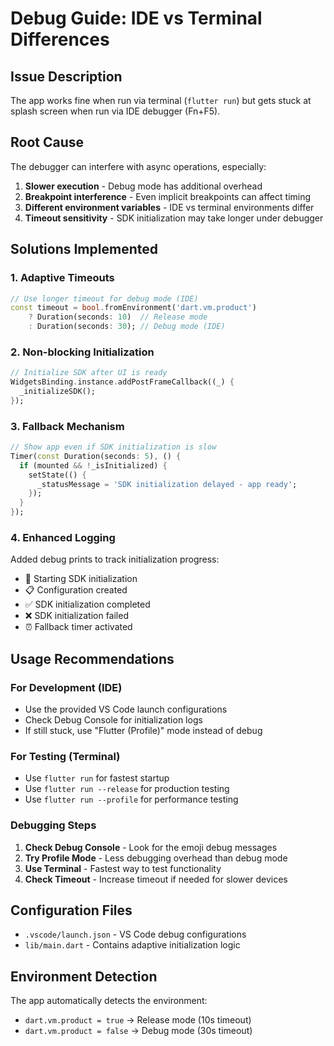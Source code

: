 # Debug Guide: IDE vs Terminal Differences

## Issue Description
The app works fine when run via terminal (`flutter run`) but gets stuck at splash screen when run via IDE debugger (Fn+F5).

## Root Cause
The debugger can interfere with async operations, especially:
1. **Slower execution** - Debug mode has additional overhead
2. **Breakpoint interference** - Even implicit breakpoints can affect timing
3. **Different environment variables** - IDE vs terminal environments differ
4. **Timeout sensitivity** - SDK initialization may take longer under debugger

## Solutions Implemented

### 1. Adaptive Timeouts
```dart
// Use longer timeout for debug mode (IDE)
const timeout = bool.fromEnvironment('dart.vm.product')
    ? Duration(seconds: 10)  // Release mode
    : Duration(seconds: 30); // Debug mode (IDE)
```

### 2. Non-blocking Initialization
```dart
// Initialize SDK after UI is ready
WidgetsBinding.instance.addPostFrameCallback((_) {
  _initializeSDK();
});
```

### 3. Fallback Mechanism
```dart
// Show app even if SDK initialization is slow
Timer(const Duration(seconds: 5), () {
  if (mounted && !_isInitialized) {
    setState(() {
      _statusMessage = 'SDK initialization delayed - app ready';
    });
  }
});
```

### 4. Enhanced Logging
Added debug prints to track initialization progress:
- 🚀 Starting SDK initialization
- 📋 Configuration created  
- ✅ SDK initialization completed
- ❌ SDK initialization failed
- ⏰ Fallback timer activated

## Usage Recommendations

### For Development (IDE)
- Use the provided VS Code launch configurations
- Check Debug Console for initialization logs
- If still stuck, use "Flutter (Profile)" mode instead of debug

### For Testing (Terminal)
- Use `flutter run` for fastest startup
- Use `flutter run --release` for production testing
- Use `flutter run --profile` for performance testing

### Debugging Steps
1. **Check Debug Console** - Look for the emoji debug messages
2. **Try Profile Mode** - Less debugging overhead than debug mode  
3. **Use Terminal** - Fastest way to test functionality
4. **Check Timeout** - Increase timeout if needed for slower devices

## Configuration Files
- `.vscode/launch.json` - VS Code debug configurations
- `lib/main.dart` - Contains adaptive initialization logic

## Environment Detection
The app automatically detects the environment:
- `dart.vm.product = true` → Release mode (10s timeout)
- `dart.vm.product = false` → Debug mode (30s timeout)